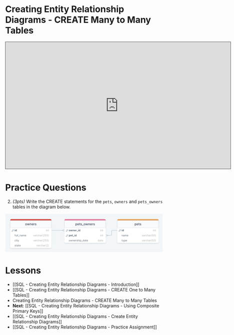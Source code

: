# Creating Entity Relationship Diagrams - CREATE Many to Many Tables

<iframe src="https://egator.hosted.panopto.com/Panopto/Pages/Embed.aspx?id=b488333a-81d2-4859-9854-b11c015d3061&autoplay=false&offerviewer=true&showtitle=true&showbrand=true&captions=false&interactivity=all" height="405" width="720" style="border: 1px solid #464646;" allowfullscreen allow="autoplay" aria-label="Panopto Embedded Video Player"></iframe>

# Practice Questions

2. *(3pts)* Write the CREATE statements for the `pets`, `owners` and `pets_owners` tables in the diagram below. 

<img src="https://raw.githubusercontent.com/kellerflint/Class-Intro-SQL/hugo/content/Images/pets_owners_erd.png">

# Lessons
- [[SQL - Creating Entity Relationship Diagrams - Introduction]]
- [[SQL - Creating Entity Relationship Diagrams - CREATE One to Many Tables]]
- Creating Entity Relationship Diagrams - CREATE Many to Many Tables
- **Next**: [[SQL - Creating Entity Relationship Diagrams - Using Composite Primary Keys]]
- [[SQL - Creating Entity Relationship Diagrams - Create Entity Relationship Diagrams]]
- [[SQL - Creating Entity Relationship Diagrams - Practice Assignment]]